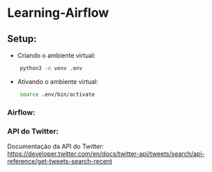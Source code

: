 # Learning-Airflow

## Setup:

* Criando o ambiente virtual:

```bash
    python3 -m venv .env
```

* Ativando o ambiente virtual:

```bash
    source .env/bin/activate
```
### Airflow:


### API do Twitter:

Documentação da API do Twitter: https://developer.twitter.com/en/docs/twitter-api/tweets/search/api-reference/get-tweets-search-recent 
